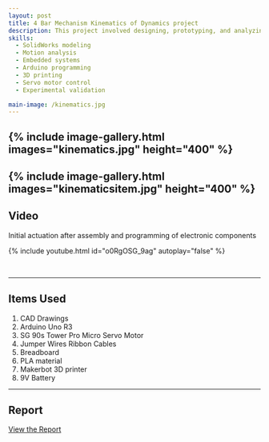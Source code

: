 ```yaml
---
layout: post
title: 4 Bar Mechanism Kinematics of Dynamics project
description: This project involved designing, prototyping, and analyzing a functional four-bar linkage mechanism to simulate an oil pump. Using SolidWorks, a scaled prototype was modeled and 3D-printed using ABS material. Position, velocity, and acceleration analyses were conducted for the mechanism, comparing theoretical calculations with SolidWorks simulations. An Arduino Uno was programmed to control a servo motor, enabling real-time actuation of the linkage. The project demonstrated hands-on skills in CAD, motion analysis, and embedded system programming while highlighting the influence of friction, weight, and real-world factors on the performance of physical models. I was responsible for programming the servo motor to control the linkage movement, designing the four-bar linkage mechanism in SolidWorks according to specified dimensions, setting up motion studies for position, velocity, and acceleration analyses, and preparing the 3D printing files using PLA material. The project involved creating a scaled prototype of an oil pump mechanism, conducting theoretical calculations, and validating them through SolidWorks simulations and experimental testing. Although not implemented, there was a partial code developed to try and interface a measuring mechanism for automatic rpm detection rather than manual. 
skills:
  - SolidWorks modeling
  - Motion analysis
  - Embedded systems
  - Arduino programming
  - 3D printing
  - Servo motor control
  - Experimental validation

main-image: /kinematics.jpg
---
```

{% include image-gallery.html images="kinematics.jpg" height="400" %} 
---
{% include image-gallery.html images="kinematicsitem.jpg" height="400" %} 
---
## Video 
Initial actuation after assembly and programming of electronic components 

{% include youtube.html id="o0RgOSG_9ag" autoplay="false" %}

<br>

---

## Items Used 
1. CAD Drawings 
2. Arduino Uno R3
3. SG 90s Tower Pro Micro Servo Motor
5. Jumper Wires Ribbon Cables
6. Breadboard
7. PLA material
8. Makerbot 3D printer
9. 9V Battery 

---
## Report 
[View the Report](https://drive.google.com/file/d/1Lwyvw_6V9PnoGOyOZ7rAK-BTjLck_CEP/view?usp=sharing)
